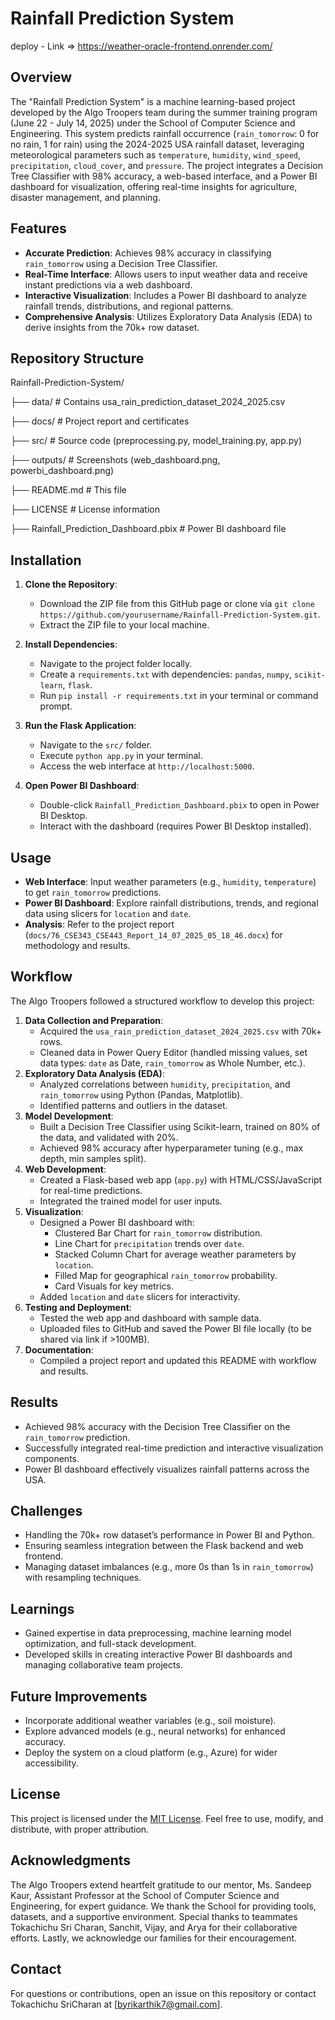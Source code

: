 # Rainfall Prediction System
deploy - Link => https://weather-oracle-frontend.onrender.com/
## Overview
The "Rainfall Prediction System" is a machine learning-based project developed by the Algo Troopers team during the summer training program (June 22 - July 14, 2025) under the School of Computer Science and Engineering. This system predicts rainfall occurrence (`rain_tomorrow`: 0 for no rain, 1 for rain) using the 2024-2025 USA rainfall dataset, leveraging meteorological parameters such as `temperature`, `humidity`, `wind_speed`, `precipitation`, `cloud_cover`, and `pressure`. The project integrates a Decision Tree Classifier with 98% accuracy, a web-based interface, and a Power BI dashboard for visualization, offering real-time insights for agriculture, disaster management, and planning.

## Features
- **Accurate Prediction**: Achieves 98% accuracy in classifying `rain_tomorrow` using a Decision Tree Classifier.
- **Real-Time Interface**: Allows users to input weather data and receive instant predictions via a web dashboard.
- **Interactive Visualization**: Includes a Power BI dashboard to analyze rainfall trends, distributions, and regional patterns.
- **Comprehensive Analysis**: Utilizes Exploratory Data Analysis (EDA) to derive insights from the 70k+ row dataset.

## Repository Structure
Rainfall-Prediction-System/

├── data/                                   # Contains usa_rain_prediction_dataset_2024_2025.csv

├── docs/                                    # Project report and certificates

├── src/                                     # Source code (preprocessing.py, model_training.py, app.py)

├── outputs/                                 # Screenshots (web_dashboard.png, powerbi_dashboard.png)

├── README.md                                # This file

├── LICENSE                                  # License information

├── Rainfall_Prediction_Dashboard.pbix       # Power BI dashboard file



## Installation
1. **Clone the Repository**:
   - Download the ZIP file from this GitHub page or clone via `git clone https://github.com/yourusername/Rainfall-Prediction-System.git`.
   - Extract the ZIP file to your local machine.

2. **Install Dependencies**:
   - Navigate to the project folder locally.
   - Create a `requirements.txt` with dependencies: `pandas`, `numpy`, `scikit-learn`, `flask`.
   - Run `pip install -r requirements.txt` in your terminal or command prompt.

3. **Run the Flask Application**:
   - Navigate to the `src/` folder.
   - Execute `python app.py` in your terminal.
   - Access the web interface at `http://localhost:5000`.

4. **Open Power BI Dashboard**:
   - Double-click `Rainfall_Prediction_Dashboard.pbix` to open in Power BI Desktop.
   - Interact with the dashboard (requires Power BI Desktop installed).

## Usage
- **Web Interface**: Input weather parameters (e.g., `humidity`, `temperature`) to get `rain_tomorrow` predictions.
- **Power BI Dashboard**: Explore rainfall distributions, trends, and regional data using slicers for `location` and `date`.
- **Analysis**: Refer to the project report (`docs/76_CSE343_CSE443_Report_14_07_2025_05_18_46.docx`) for methodology and results.

## Workflow
The Algo Troopers followed a structured workflow to develop this project:
1. **Data Collection and Preparation**:
   - Acquired the `usa_rain_prediction_dataset_2024_2025.csv` with 70k+ rows.
   - Cleaned data in Power Query Editor (handled missing values, set data types: `date` as Date, `rain_tomorrow` as Whole Number, etc.).
2. **Exploratory Data Analysis (EDA)**:
   - Analyzed correlations between `humidity`, `precipitation`, and `rain_tomorrow` using Python (Pandas, Matplotlib).
   - Identified patterns and outliers in the dataset.
3. **Model Development**:
   - Built a Decision Tree Classifier using Scikit-learn, trained on 80% of the data, and validated with 20%.
   - Achieved 98% accuracy after hyperparameter tuning (e.g., max depth, min samples split).
4. **Web Development**:
   - Created a Flask-based web app (`app.py`) with HTML/CSS/JavaScript for real-time predictions.
   - Integrated the trained model for user inputs.
5. **Visualization**:
   - Designed a Power BI dashboard with:
     - Clustered Bar Chart for `rain_tomorrow` distribution.
     - Line Chart for `precipitation` trends over `date`.
     - Stacked Column Chart for average weather parameters by `location`.
     - Filled Map for geographical `rain_tomorrow` probability.
     - Card Visuals for key metrics.
   - Added `location` and `date` slicers for interactivity.
6. **Testing and Deployment**:
   - Tested the web app and dashboard with sample data.
   - Uploaded files to GitHub and saved the Power BI file locally (to be shared via link if >100MB).
7. **Documentation**:
   - Compiled a project report and updated this README with workflow and results.

## Results
- Achieved 98% accuracy with the Decision Tree Classifier on the `rain_tomorrow` prediction.
- Successfully integrated real-time prediction and interactive visualization components.
- Power BI dashboard effectively visualizes rainfall patterns across the USA.

## Challenges
- Handling the 70k+ row dataset’s performance in Power BI and Python.
- Ensuring seamless integration between the Flask backend and web frontend.
- Managing dataset imbalances (e.g., more 0s than 1s in `rain_tomorrow`) with resampling techniques.

## Learnings
- Gained expertise in data preprocessing, machine learning model optimization, and full-stack development.
- Developed skills in creating interactive Power BI dashboards and managing collaborative team projects.

## Future Improvements
- Incorporate additional weather variables (e.g., soil moisture).
- Explore advanced models (e.g., neural networks) for enhanced accuracy.
- Deploy the system on a cloud platform (e.g., Azure) for wider accessibility.

## License
This project is licensed under the [MIT License](LICENSE). Feel free to use, modify, and distribute, with proper attribution.

## Acknowledgments
The Algo Troopers extend heartfelt gratitude to our mentor, Ms. Sandeep Kaur, Assistant Professor at the School of Computer Science and Engineering, for expert guidance. We thank the School for providing tools, datasets, and a supportive environment. Special thanks to teammates Tokachichu Sri Charan, Sanchit, Vijay, and Arya for their collaborative efforts. Lastly, we acknowledge our families for their encouragement.

## Contact
For questions or contributions, open an issue on this repository or contact Tokachichu SriCharan at [byrikarthik7@gmail.com].
